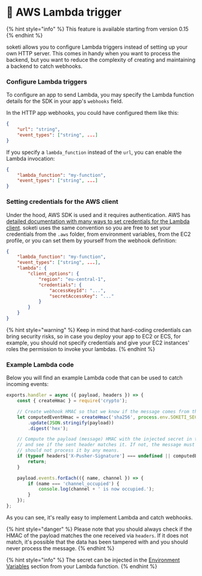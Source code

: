 # 📐 AWS Lambda trigger

{% hint style="info" %}
This feature is available starting from version 0.15
{% endhint %}

soketi allows you to configure Lambda triggers instead of setting up your own HTTP server. This comes in handy when you want to process the backend, but you want to reduce the complexity of creating and maintaining a backend to catch webhooks.

### Configure Lambda triggers

To configure an app to send Lambda, you may specify the Lambda function details for the SDK in your app's `webhooks` field.&#x20;

In the HTTP app webhooks, you could have configured them like this:

```json
{
    "url": "string",
    "event_types": ["string", ...]
}
```

If you specify a `lambda_function` instead of the `url`, you can enable the Lambda invocation:

```json
{
    "lambda_function": "my-function",
    "event_types": ["string", ...]
}
```

### Setting credentials for the AWS client

Under the hood, AWS SDK is used and it requires authentication. AWS has [detailed documentation with many ways to set credentials for the Lambda client](https://docs.aws.amazon.com/sdk-for-javascript/v2/developer-guide/setting-credentials-node.html). soketi uses the same convention so you are free to set your credentials from the `.aws` folder, from environment variables, from the EC2 profile, or you can set them by yourself from the webhook definition:

```json
{
    "lambda_function": "my-function",
    "event_types": ["string", ...],
    "lambda": {
        "client_options": {
            "region": "eu-central-1",
            "credentials": {
                "accessKeyId": "...",
                "secretAccessKey": "..."
            }
        }
    }
}
```

{% hint style="warning" %}
Keep in mind that hard-coding credentials can bring security risks, so in case you deploy your app to EC2 or ECS, for example, you should not specify credentials and give your EC2 instances' roles the permission to invoke your lambdas.
{% endhint %}

### Example Lambda code

Below you will find an example Lambda code that can be used to catch incoming events:

```javascript
exports.handler = async ({ payload, headers }) => {
    const { createHmac } = require('crypto');

    // Create webhook HMAC so that we know if the message comes from the real server.
    let computedEventHmac = createHmac('sha256', process.env.SOKETI_SECRET)
        .update(JSON.stringify(payload))
        .digest('hex');

    // Compute the payload (message) HMAC with the injected secret in the environment variables
    // and see if the sent header matches it. If not, the message must have been tampered with and you
    // should not process it by any means.
    if (typeof headers['X-Pusher-Signature'] === undefined || computedEventHmac !== headers['X-Pusher-Signature']) {
        return;
    }

    payload.events.forEach(({ name, channel }) => {
        if (name === 'channel_occupied') {
            console.log(channel + ' is now occupied.');
        }
    });
};
```

As you can see, it's really easy to implement Lambda and catch webhooks.

{% hint style="danger" %}
Please note that you should always check if the HMAC of the payload matches the one received via `headers`. If it does not match, it's possible that the data has been tampered with and you should never process the message.
{% endhint %}

{% hint style="info" %}
The secret can be injected in the [Environment Variables](https://docs.aws.amazon.com/lambda/latest/dg/configuration-envvars.html) section from your Lambda function.
{% endhint %}
